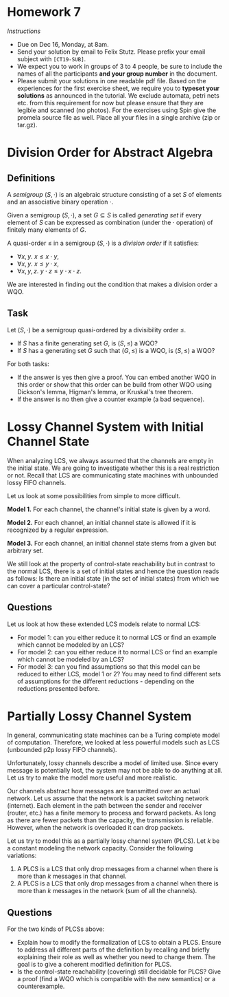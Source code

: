 # Homework 7

_Instructions_
* Due on Dec 16, Monday, at 8am.
* Send your solution by email to Felix Stutz. Please prefix your email subject with `[CT19-SUB]`.
* We expect you to work in groups of 3 to 4 people, be sure to include the names of all the participants **and your group number** in the document.
* Please submit your solutions in one readable pdf file. Based on the experiences for the first exercise sheet, we require you to **typeset your solutions** as announced in the tutorial.
  We exclude automata, petri nets etc. from this requirement for now but please ensure that they are legible and scanned (no photos).
  For the exercises using Spin give the promela source file as well. Place all your files in a single archive (zip or tar.gz).


# Division Order for Abstract Algebra

## Definitions

A _semigroup_ $(S,⋅)$ is an algebraic structure consisting of a set $S$ of elements and an associative binary operation $⋅$.

Given a semigroup $(S,⋅)$, a set $G ⊆ S$ is called _generating set_ if every element of $S$ can be expressed as combination (under the $⋅$ operation) of finitely many elements of $G$.

A quasi-order $≤$ in a semigroup $(S,⋅)$ is a _division order_ if it satisfies:
* $∀ x, y.\ x ≤ x⋅y$,
* $∀ x, y.\ x ≤ y⋅x$,
* $∀ x, y, z.\ y⋅z ≤ y⋅x⋅z$.

We are interested in finding out the condition that makes a division order a WQO.

## Task
Let $(S,⋅)$ be a semigroup quasi-ordered by a divisibility order $≤$.
- If $S$ has a finite generating set $G$, is $(S,≤)$ a WQO?
- If $S$ has a generating set $G$ such that $(G,≤)$ is a WQO, is $(S,≤)$ a WQO?

For both tasks:
- If the answer is yes then give a proof. You can embed another WQO in this order or show that this order can be build from other WQO using Dickson's lemma, Higman's lemma, or Kruskal's tree theorem.
- If the answer is no then give a counter example (a bad sequence).


# Lossy Channel System with Initial Channel State

When analyzing LCS, we always assumed that the channels are empty in the initial state.
We are going to investigate whether this is a real restriction or not.
Recall that LCS are communicating state machines with unbounded lossy FIFO channels.

Let us look at some possibilities from simple to more difficult.

__Model 1.__
For each channel, the channel's initial state is given by a word.

__Model 2.__
For each channel, an initial channel state is allowed if it is recognized by a regular expression.

__Model 3.__
For each channel, an initial channel state stems from a given but arbitrary set.

We still look at the property of control-state reachability but in contrast to the normal LCS, 
there is a set of initial states and hence the question reads as follows:
Is there an initial state (in the set of initial states) from which we can cover a particular control-state?

## Questions
Let us look at how these extended LCS models relate to normal LCS:
- For model 1: can you either reduce it to normal LCS or find an example which cannot be modeled by an LCS?
- For model 2: can you either reduce it to normal LCS or find an example which cannot be modeled by an LCS?
- For model 3: can you find assumptions so that this model can be reduced to either LCS, model 1 or 2? 
		You may need to find different sets of assumptions for the different reductions - depending on the reductions presented before.


# Partially Lossy Channel System

In general, communicating state machines can be a Turing complete model of computation.
Therefore, we looked at less powerful models such as LCS (unbounded p2p lossy FIFO channels).

Unfortunately, lossy channels describe a model of limited use.
Since every message is potentially lost, the system may not be able to do anything at all.
Let us try to make the model more useful and more realistic.

Our channels abstract how messages are transmitted over an actual network.
Let us assume that the network is a packet switching network (internet).
Each element in the path between the sender and receiver (router, etc.) has a finite memory to process and forward packets.
As long as there are fewer packets than the capacity, the transmission is reliable.
However, when the network is overloaded it can drop packets.

Let us try to model this as a partially lossy channel system (PLCS).
Let $k$ be a constant modeling the network capacity.
Consider the following variations:
1. A PLCS is a LCS that only drop messages from a channel when there is more than $k$ messages in that channel.
2. A PLCS is a LCS that only drop messages from a channel when there is more than $k$ messages in the network (sum of all the channels).

## Questions
For the two kinds of PLCSs above:
- Explain how to modify the formalization of LCS to obtain a PLCS. 
  Ensure to address all different parts of the definition by recalling and briefly explaining their role as well as whether you need to change them.
  The goal is to give a coherent modified definition for PLCS.
- Is the control-state reachability (covering) still decidable for PLCS?
  Give a proof (find a WQO which is compatible with the new semantics) or a counterexample.
